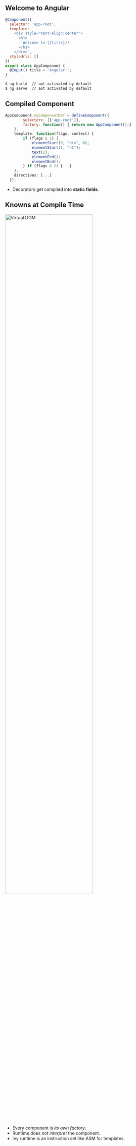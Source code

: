## Welcome to Angular

```javascript
@Component({
  selector: 'app-root',
  template: `
    <div style="text-align:center">
      <h1>
        Welcome to {{title}}!
      </h1>
    </div>`,
  styleUrls: []
})
export class AppComponent {
  @Input() title = 'Angular!';
}
```

```bash
$ ng build  // aot activated by default
$ ng serve  // aot activated by default
```


## Compiled Component

```javascript
AppComponent.ngComponentDef = defineComponent({
        selectors: [['app-root']],
        factory: function() { return new AppComponent();}
    },
    template: function(flags, context) {
        if (flags & 1) {
            elementStart(0, "div", 0);
            elementStart(1, "h1");
            text(2);
            elementEnd();
            elementEnd();
        } if (flags & 2) {...}
    },
    directives: [...]
  });
```

- Decorators get compiled into **static fields**.


## Knowns at Compile Time

<img src="images/incremental-dom.png" alt="Virtual DOM" width="75%"/>

- Every component is *its own factory*.
- Runtime does *not interpret* the component.
- Ivy runtime is an instruction set like ASM for templates.